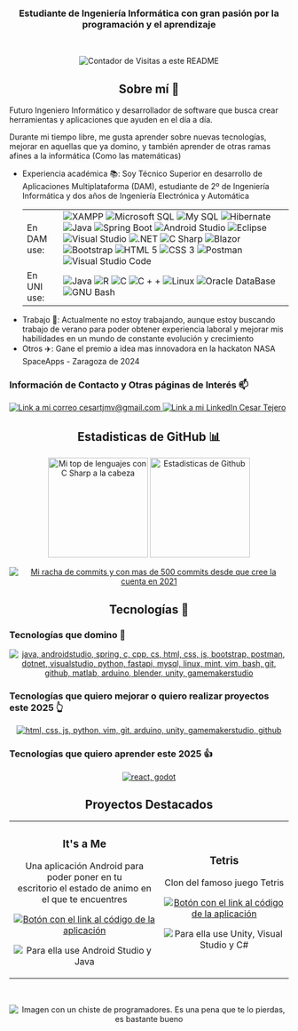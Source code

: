 <h3 align="center">Estudiante de Ingeniería Informática con gran pasión por la programación y el aprendizaje </h3> 

<br/>
<p align="center"> <img src="https://profile-counter.glitch.me/Chechere/count.svg" alt="Contador de Visitas a este README"/> </p>

<h2 align="center">Sobre mí 🤠</h2>
<p>
Futuro Ingeniero Informático y desarrollador de software que busca crear herramientas y aplicaciones que ayuden en el día a día.

Durante mi tiempo libre, me gusta aprender sobre nuevas tecnologías, mejorar en aquellas que ya domino, y también aprender de otras ramas afines a la informática (Como las matemáticas)
<ul>
  <li>
    Experiencia académica 📚: Soy Técnico Superior en desarrollo de Aplicaciones Multiplataforma (DAM), estudiante de 2º de Ingeniería Informática y dos años de Ingeniería Electrónica y Automática
    <br/>
    <table>
      <tr>
        <td>En DAM use:</td>
        <td>
            <img src="https://img.shields.io/badge/Xampp-F37623?style=for-the-badge&logo=xampp&logoColor=white" alt="XAMPP"/>
            <img src="https://img.shields.io/badge/Microsoft%20SQL%20Server-CC2927?style=for-the-badge&logo=microsoft%20sql%20server&logoColor=white" alt="Microsoft SQL"/>
            <img src="https://img.shields.io/badge/MySQL-005C84?style=for-the-badge&logo=mysql&logoColor=white" alt="My SQL"/>
            <img src="https://img.shields.io/badge/Hibernate-59666C?style=for-the-badge&logo=Hibernate&logoColor=white" alt="Hibernate"/>    
            <img src="https://img.shields.io/badge/Java-ED8B00?style=for-the-badge&logo=openjdk&logoColor=white" alt="Java"/>
            <img src="https://img.shields.io/badge/Spring_Boot-6DB33F?style=for-the-badge&logo=spring-boot&logoColor=white" alt="Spring Boot"/>
            <img src="https://img.shields.io/badge/Android_Studio-3DDC84?style=for-the-badge&logo=android-studio&logoColor=white" alt="Android Studio"/>
            <img src="https://img.shields.io/badge/Eclipse-2C2255?style=for-the-badge&logo=eclipse&logoColor=white" alt="Eclipse"/>
            <img src="https://img.shields.io/badge/Visual_Studio-5C2D91?style=for-the-badge&logo=visual%20studio&logoColor=white" alt="Visual Studio"/>
            <img src="https://img.shields.io/badge/.NET-512BD4?style=for-the-badge&logo=dotnet&logoColor=white" alt=".NET"/>
            <img src="https://img.shields.io/badge/C%23-239120?style=for-the-badge&logo=csharp&logoColor=white" alt="C Sharp"/>      
            <img src="https://img.shields.io/badge/Blazor-512BD4?style=for-the-badge&logo=blazor&logoColor=white" alt="Blazor"/>
            <img src="https://img.shields.io/badge/Bootstrap-563D7C?style=for-the-badge&logo=bootstrap&logoColor=white" alt="Bootstrap"/>
            <img src="https://img.shields.io/badge/HTML5-E34F26?style=for-the-badge&logo=html5&logoColor=white" alt="HTML 5"/>
            <img src="https://img.shields.io/badge/CSS3-1572B6?style=for-the-badge&logo=css3&logoColor=white" alt="CSS 3"/>
            <img src="https://img.shields.io/badge/Postman-FF6C37?style=for-the-badge&logo=Postman&logoColor=white" alt="Postman"/>
            <img src="https://img.shields.io/badge/VSCode-0078D4?style=for-the-badge&logo=visual%20studio%20code&logoColor=white" alt="Visual Studio Code"/>
        </td>
      </tr>
      <tr>
        <td>En UNI use:</td>
        <td>
          <img src="https://img.shields.io/badge/Java-ED8B00?style=for-the-badge&logo=openjdk&logoColor=white" alt="Java"/>
          <img src="https://img.shields.io/badge/R-276DC3?style=for-the-badge&logo=r&logoColor=white" alt="R">
          <img src="https://img.shields.io/badge/C-00599C?style=for-the-badge&logo=c&logoColor=white" alt="C">
          <img src="https://img.shields.io/badge/C%2B%2B-00599C?style=for-the-badge&logo=c%2B%2B&logoColor=white" alt="C + +">
          <img src="https://img.shields.io/badge/Linux-FCC624?style=for-the-badge&logo=linux&logoColor=black" alt="Linux">
          <img src="https://img.shields.io/badge/Oracle-F80000?style=for-the-badge&logo=Oracle&logoColor=white" alt="Oracle DataBase">
          <img src="https://img.shields.io/badge/GNU%20Bash-4EAA25?style=for-the-badge&logo=GNU%20Bash&logoColor=white" alt="GNU Bash">
        </td>
      </tr>
    </table>
  </li>
  
  <li>Trabajo 💼: Actualmente no estoy trabajando, aunque estoy buscando trabajo de verano para poder obtener experiencia laboral y mejorar mis habilidades en un mundo de constante evolución y crecimiento</li>
  <li>Otros ✈️: Gane el premio a idea mas innovadora en la hackaton NASA SpaceApps - Zaragoza de 2024</li>
</ul>
</p>

<h3>Información de Contacto y Otras páginas de Interés 📫</h2>
<p> 
  <a href="mailto:cesartjmv@gmail.com">
    <img src="https://img.shields.io/badge/Gmail-D14836?style=for-the-badge&logo=gmail&logoColor=white" alt="Link a mi correo cesartjmv@gmail.com"/>
  </a> 
  <a href="https://www.linkedin.com/in/cesar-tjmv/">
    <img src="https://img.shields.io/badge/LinkedIn-0077B5?style=for-the-badge&logo=linkedin&logoColor=white" alt="Link a mi LinkedIn Cesar Tejero"/>
  </a> 
</p>

<h2 align="center">Estadisticas de GitHub 📊</h2>

<p align="center"> 
  <img src="https://github-readme-stats.vercel.app/api/top-langs/?username=Chechere&theme=monokai&locale=es&show_icons=true&hide_border=true&layout=compact" alt="Mi top de lenguajes con C Sharp a la cabeza" height="180em"/>
  <img src="https://github-readme-stats.vercel.app/api?username=Chechere&theme=monokai&locale=es&show_icons=true&hide_border=true&count_private=true" alt="Estadisticas de Github" height="180em"/>
</p>

<p align="center"> 
  <a href="https://git.io/streak-stats">
    <img src="https://github-readme-streak-stats.herokuapp.com?user=chechere&theme=monokai&hide_border=true&locale=es&short_numbers=true&date_format=n%2Fj%5B%2FY%5D" 
          alt="Mi racha de commits y con mas de 500 commits desde que cree la cuenta en 2021" />
  </a>
</p>

<h2 align="center">Tecnologías 🤖</h2>
<h3>Tecnologías que domino 💪</h3>
<p align="center">
  <a href="https://skillicons.dev">
    <img src="https://skillicons.dev/icons?i=java,androidstudio,spring,c,cpp,cs,html,css,js,bootstrap,postman,dotnet,visualstudio,python,fastapi,mysql,linux,mint,vim,bash,git,github,matlab,arduino,blender,unity,gamemakerstudio" alt="java, androidstudio, spring, c, cpp, cs, html, css, js, bootstrap, postman, dotnet, visualstudio, python, fastapi, mysql, linux, mint, vim, bash, git, github, matlab, arduino, blender, unity, gamemakerstudio">  
  </a>
</p>
<h3>Tecnologías que quiero mejorar o quiero realizar proyectos este 2025 👆</h3>
<p align="center">
  <a href="https://skillicons.dev">
    <img src="https://skillicons.dev/icons?i=html,css,js,python,vim,git,arduino,unity,gamemakerstudio,github" alt="html, css, js, python, vim, git, arduino, unity, gamemakerstudio, github">  
  </a>
</p>

<h3>Tecnologías que quiero aprender este 2025 👍</h3>
<p align="center">
  <a href="https://skillicons.dev">
    <img src="https://skillicons.dev/icons?i=react,godot" alt="react, godot">  
  </a>
</p>

<h2 align="center">Proyectos Destacados</h2>
<table align="center">
  <tr>
    <td align="center">
      <h3>It's a Me</h3>
      <p>Una aplicación Android para poder poner en tu <br/> escritorio el estado de animo en el que te encuentres</p>
      <a href="https://github.com/Chechere/ItsAMe">
        <img src="https://img.shields.io/badge/CÓDIGO-ff9?style=for-the-badge&logo=github&color=black" alt="Botón con el link al código de la aplicación" />
      </a>
      <p><img src="https://skillicons.dev/icons?i=androidstudio,java" alt="Para ella use Android Studio y Java">  </p>
    </td>
    <td align="center">
      <h3>Tetris</h3>
      <p>Clon del famoso juego Tetris</p>
      <a href="https://github.com/Chechere/Unity_Tetris">
        <img src="https://img.shields.io/badge/CÓDIGO-ff9?style=for-the-badge&logo=github&color=black" alt="Botón con el link al código de la aplicación"/>
      </a>
      <p><img src="https://skillicons.dev/icons?i=unity,visualstudio,cs" alt="Para ella use Unity, Visual Studio y C#">  </p>
    </td>
  </tr>
</table>

<br/>
<p align="center"><img src="https://readme-jokes.vercel.app/api" alt="Imagen con un chiste de programadores. Es una pena que te lo pierdas, es bastante bueno" />


